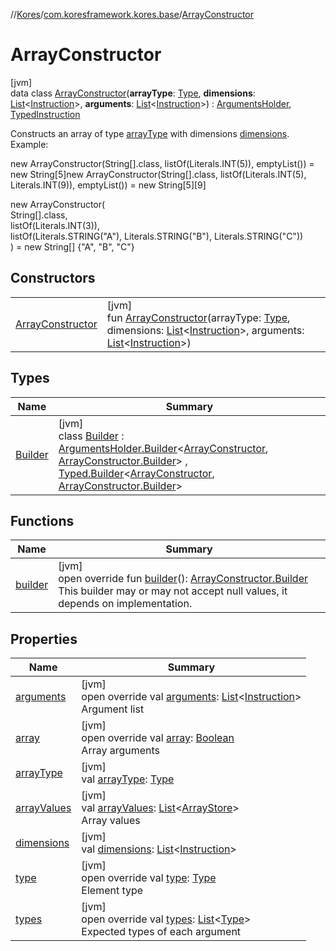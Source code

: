 //[Kores](../../../index.md)/[com.koresframework.kores.base](../index.md)/[ArrayConstructor](index.md)

# ArrayConstructor

[jvm]\
data class [ArrayConstructor](index.md)(**arrayType**: [Type](https://docs.oracle.com/javase/8/docs/api/java/lang/reflect/Type.html), **dimensions**: [List](https://kotlinlang.org/api/latest/jvm/stdlib/kotlin.collections/-list/index.html)<[Instruction](../../com.koresframework.kores/-instruction/index.md)>, **arguments**: [List](https://kotlinlang.org/api/latest/jvm/stdlib/kotlin.collections/-list/index.html)<[Instruction](../../com.koresframework.kores/-instruction/index.md)>) : [ArgumentsHolder](../-arguments-holder/index.md), [TypedInstruction](../-typed-instruction/index.md)

Constructs an array of type [arrayType](array-type.md) with dimensions [dimensions](dimensions.md). Example:

new ArrayConstructor(String[].class, listOf(Literals.INT(5)), emptyList()) = new String[5]new ArrayConstructor(String[].class, listOf(Literals.INT(5), Literals.INT(9)), emptyList()) = new String[5][9]

new ArrayConstructor(\
    String[].class,\
    listOf(Literals.INT(3)),\
    listOf(Literals.STRING("A"), Literals.STRING("B"), Literals.STRING("C"))\
) = new String[] {"A", "B", "C"}

## Constructors

| | |
|---|---|
| [ArrayConstructor](-array-constructor.md) | [jvm]<br>fun [ArrayConstructor](-array-constructor.md)(arrayType: [Type](https://docs.oracle.com/javase/8/docs/api/java/lang/reflect/Type.html), dimensions: [List](https://kotlinlang.org/api/latest/jvm/stdlib/kotlin.collections/-list/index.html)<[Instruction](../../com.koresframework.kores/-instruction/index.md)>, arguments: [List](https://kotlinlang.org/api/latest/jvm/stdlib/kotlin.collections/-list/index.html)<[Instruction](../../com.koresframework.kores/-instruction/index.md)>) |

## Types

| Name | Summary |
|---|---|
| [Builder](-builder/index.md) | [jvm]<br>class [Builder](-builder/index.md) : [ArgumentsHolder.Builder](../-arguments-holder/-builder/index.md)<[ArrayConstructor](index.md), [ArrayConstructor.Builder](-builder/index.md)> , [Typed.Builder](../-typed/-builder/index.md)<[ArrayConstructor](index.md), [ArrayConstructor.Builder](-builder/index.md)> |

## Functions

| Name | Summary |
|---|---|
| [builder](builder.md) | [jvm]<br>open override fun [builder](builder.md)(): [ArrayConstructor.Builder](-builder/index.md)<br>This builder may or may not accept null values, it depends on implementation. |

## Properties

| Name | Summary |
|---|---|
| [arguments](arguments.md) | [jvm]<br>open override val [arguments](arguments.md): [List](https://kotlinlang.org/api/latest/jvm/stdlib/kotlin.collections/-list/index.html)<[Instruction](../../com.koresframework.kores/-instruction/index.md)><br>Argument list |
| [array](array.md) | [jvm]<br>open override val [array](array.md): [Boolean](https://kotlinlang.org/api/latest/jvm/stdlib/kotlin/-boolean/index.html)<br>Array arguments |
| [arrayType](array-type.md) | [jvm]<br>val [arrayType](array-type.md): [Type](https://docs.oracle.com/javase/8/docs/api/java/lang/reflect/Type.html) |
| [arrayValues](array-values.md) | [jvm]<br>val [arrayValues](array-values.md): [List](https://kotlinlang.org/api/latest/jvm/stdlib/kotlin.collections/-list/index.html)<[ArrayStore](../-array-store/index.md)><br>Array values |
| [dimensions](dimensions.md) | [jvm]<br>val [dimensions](dimensions.md): [List](https://kotlinlang.org/api/latest/jvm/stdlib/kotlin.collections/-list/index.html)<[Instruction](../../com.koresframework.kores/-instruction/index.md)> |
| [type](type.md) | [jvm]<br>open override val [type](type.md): [Type](https://docs.oracle.com/javase/8/docs/api/java/lang/reflect/Type.html)<br>Element type |
| [types](types.md) | [jvm]<br>open override val [types](types.md): [List](https://kotlinlang.org/api/latest/jvm/stdlib/kotlin.collections/-list/index.html)<[Type](https://docs.oracle.com/javase/8/docs/api/java/lang/reflect/Type.html)><br>Expected types of each argument |
